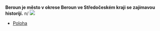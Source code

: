 **Beroun je město v okrese Beroun ve Středočeském kraji se zajímavou historijí.** n/
![](https://www.mesto-beroun.cz/data/editor/713cs_8.jpg?gcm_date=1274785535)
- [Poloha](/poloha.md)
